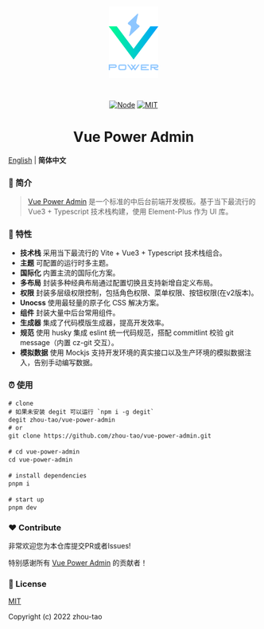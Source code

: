 <div align="center">
  <p align="center"><img alt="Vue-Power-Admin" align="center" src="./.github/logo.svg" width="100" /></p><br>
  <p align="center">
    <a href="https://img.shields.io/badge/node-%3E%3D14-orange"><img src="https://img.shields.io/badge/node-%3E%3D14-orange" alt="Node"></a>
    <a href="https://github.com/zhou-tao/vue-power-admin/LICENSE"><img src="https://img.shields.io/badge/license-MIT-brightgreen" alt="MIT"></a>
  </p>
  <h1>Vue Power Admin</h1>
</div>

[English](./README.md) | **简体中文**

### :loudspeaker: 简介

> [Vue Power Admin](https://zhou-tao.github.io/vue-power-admin) 是一个标准的中后台前端开发模板。基于当下最流行的 Vue3 + Typescript 技术栈构建，使用 Element-Plus 作为 UI 库。

### :rocket: 特性

- **技术栈** 采用当下最流行的 Vite + Vue3 + Typescript 技术栈组合。
- **主题** 可配置的运行时多主题。
- **国际化** 内置主流的国际化方案。
- **多布局** 封装多种经典布局通过配置切换且支持新增自定义布局。
- **权限** 封装多层级权限控制，包括角色权限、菜单权限、按钮权限(在v2版本)。
- **Unocss** 使用最轻量的原子化 CSS 解决方案。
- **组件** 封装大量中后台常用组件。
- **生成器** 集成了代码模版生成器，提高开发效率。
- **规范** 使用 husky 集成 eslint 统一代码规范，搭配 commitlint 校验 git message（内置 cz-git 交互）。
- **模拟数据** 使用 Mockjs 支持开发环境的真实接口以及生产环境的模拟数据注入，告别手动编写数据。

### :alarm_clock: 使用

```shell
# clone
# 如果未安装 degit 可以运行 `npm i -g degit`
degit zhou-tao/vue-power-admin
# or
git clone https://github.com/zhou-tao/vue-power-admin.git

# cd vue-power-admin
cd vue-power-admin

# install dependencies
pnpm i

# start up
pnpm dev

```

### :heart: Contribute

非常欢迎您为本仓库提交PR或者Issues! 

特别感谢所有 [Vue Power Admin](https://zhou-tao.github.io/vue-power-admin) 的贡献者！

### :bookmark_tabs: License

[MIT](https://github.com/zhou-tao/vue-power-admin/LICENSE)

Copyright (c) 2022 zhou-tao
